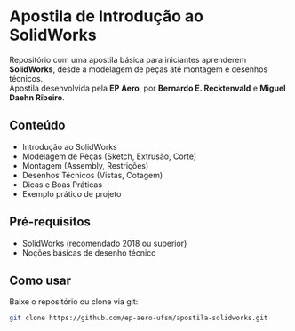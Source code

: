 # Apostila de Introdução ao SolidWorks

Repositório com uma apostila básica para iniciantes aprenderem **SolidWorks**, desde a modelagem de peças até montagem e desenhos técnicos.  
Apostila desenvolvida pela **EP Aero**, por **Bernardo E. Recktenvald** e **Miguel Daehn Ribeiro**.

## Conteúdo
- Introdução ao SolidWorks
- Modelagem de Peças (Sketch, Extrusão, Corte)
- Montagem (Assembly, Restrições)
- Desenhos Técnicos (Vistas, Cotagem)
- Dicas e Boas Práticas
- Exemplo prático de projeto

## Pré-requisitos
- SolidWorks (recomendado 2018 ou superior)
- Noções básicas de desenho técnico 

## Como usar
Baixe o repositório ou clone via git:

```bash
git clone https://github.com/ep-aero-ufsm/apostila-solidworks.git
